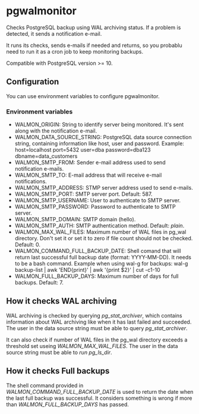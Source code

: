 # pgwalmonitor

Checks PostgreSQL backup using WAL archiving status. If a problem is detected, it sends a notification e-mail.

It runs its checks, sends e-mails if needed and returns, so you probablu need to run it as a cron job to keep monitoring backups.

Compatible with PostgreSQL version >= 10.

## Configuration

You can use environment variables to configure pgwalmonitor.

### Environment variables

- WALMON_ORIGIN: String to identify server being monitored. It's sent along with the notification e-mail.
- WALMON_DATA_SOURCE_STRING: PostgreSQL data source connection string, containing information like host, user and password. Example: host=localhost port=5432 user=dba password=dba123 dbname=data_customers
- WALMON_SMTP_FROM: Sender e-mail address used to send notification e-mails.
- WALMON_SMTP_TO: E-mail address that will receive e-mail notifications.
- WALMON_SMTP_ADDRESS: STMP server address used to send e-mails.
- WALMON_SMTP_PORT: SMTP server port. Default: 587.
- WALMON_SMTP_USERNAME: User to authenticate to SMTP server.
- WALMON_SMTP_PASSWORD: Password to authenticate to SMTP server.
- WALMON_SMTP_DOMAIN: SMTP domain (hello).
- WALMON_SMTP_AUTH: SMTP authentication method. Default: *plain*.
- WALMON_MAX_WAL_FILES: Maximum number of WAL files in pg_wal directory. Don't set it or set it to zero if file count should not be checked. Default: 0.
- WALMON_COMMAND_FULL_BACKUP_DATE: Shell comand that will return last successful full backup date (format: YYYY-MM-DD). It needs to be a bash command. Example when using wal-g for backups: wal-g backup-list | awk 'END{print}' | awk '{print $2}' | cut -c1-10
- WALMON_FULL_BACKUP_DAYS: Maximum number of days for full backups. Default: 7.

## How it checks WAL archiving

WAL archiving is checked by querying *pg_stat_archiver*, which contains information about WAL archiving like when it has last failed and succeeded. The user in the data source string must be able to query *pg_stat_archiver*.

It can also check if number of WAL files in the pg_wal directory exceeds a threshold set useing *WALMON_MAX_WAL_FILES*. The user in the data source string must be able to *run pg_ls_dir*.

## How it checks Full backups

The shell command provided in *WALMON_COMMAND_FULL_BACKUP_DATE* is used to return the date when the last full backup was successful. It considers something is wrong if more than *WALMON_FULL_BACKUP_DAYS* has passed.